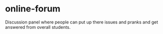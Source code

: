 # online-forum
Discussion panel where people can put up  there issues and pranks and get answered from overall students.
